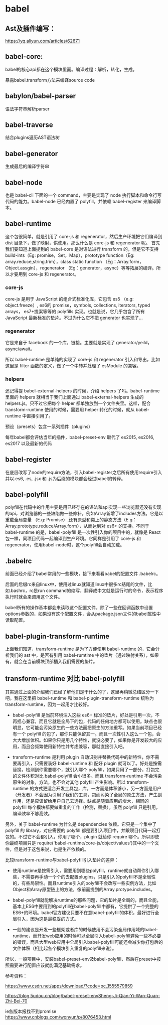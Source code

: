 # babel

## Ast及插件编写：

https://yq.aliyun.com/articles/62671

## babel-core:

babel的核心api都在这个模块里面。编译过程：解析，转化，生成。

暴露babel.transform方法来编译source code

## babylon/babel-parser

语法字符串解析parser

## babel-traverse

结合plugins遍历AST语法树

## babel-generator

生成最后的编译字符串

## babel-node

也是 babel-cli 下面的一个 command，主要是实现了 node 执行脚本和命令行写代码的能力。babel-node 已经内置了 polyfill，并依赖 babel-register 来编译脚本。

## babel-runtime

这个包很简单，就是引用了 core-js 和 regenerator，然后生产环境把它们编译到 dist 目录下，做了映射，供使用。那么什么是 core-js 和 regenerator 呢。 首先我们要知道上面提到的 babel-core 是对语法进行 transform 的，但是它不支持 build-ints（Eg: promise，Set，Map），prototype function（Eg: array.reduce,string.trim），class static function （Eg：Array.form，Object.assgin），regenerator （Eg：generator，async）等等拓展的编译。所以才要用到 core-js 和 regenerator。

### core-js

core-js 是用于 JavaScript 的组合式标准化库，它包含 es5 （e.g: object.freeze）, es6的 promise，symbols, collections, iterators, typed arrays， es7+提案等等的 polyfills 实现。也就是说，它几乎包含了所有 JavaScript 最新标准的垫片。不过为什么它不把 generator 也实现了...

### regenerator

它是来自于 facebook 的一个库，链接。主要就是实现了 generator/yeild， async/await。

所以 babel-runtime 是单纯的实现了 core-js 和 regenerator 引入和导出，比如这里是 filter 函数的定义，做了一个中转并处理了 esModule 的兼容。

### helpers

还记得提 babel-external-helpers 的时候，介绍 helpers 了吗。babel-runtime 里面的 helpers 就相当于我们上面通过 babel-external-helpers 生成的 helpers.js。只不过它把每个 helper 都单独放到一个文件夹里。这样，配合 transform-runtime 使用的时候，需要用 helper 转化的时候，就从 babel-runtime 中直接引用了。

预设（presets）包含一系列插件（plugins）

每年babel都会评估当年的插件，babel-preset-env 取代了 es2015, es2016, es2017 以及最新的代码

## babel-register

在底层改写了node的require方法，引入babel-register之后所有使用require引入并以.es6, .es, .jsx 和 .js为后缀的模块都会经过babel的转译。

## babel-polyfill

polyfill在代码中的作用主要是用已经存在的语法和api实现一些浏览器还没有实现的api，对浏览器的一些缺陷做一些修补。例如Array新增了includes方法。它是以重载全局变量 （E.g: Promise）,还有原型和类上的静态方法（E.g：Array.prototype.reduce/Array.form），从而达到对 es6+ 的支持。不同于 babel-runtime 的是，babel-polyfill 是一次性引入你的项目中的，就像是 React 包一样，同项目代码一起编译到生产环境。它同样是引用了 core-js 和 regenerator，使用babel-node时，这个polyfill会自动加载。

## .babelrc

前面已经介绍了babel常用的一些模块，接下来看看babel的配置文件 .babelrc。

后面的后缀rc来自linux中，使用过linux就知道linux中很多rc结尾的文件，比如.bashrc，rc是run command的缩写，翻译成中文就是运行时的命令，表示程序执行时就会来调用这个文件。

babel所有的操作基本都会来读取这个配置文件，除了一些在回调函数中设置options参数的，如果没有这个配置文件，会从package.json文件的babel属性中读取配置。

## babel-plugin-transform-runtime

上面我们知道，transform-runtime 是为了方便使用 babel-runtime 的，它会分析我们的 ast 中，是否有引用 babel-rumtime 中的垫片（通过映射关系），如果有，就会在当前模块顶部插入我们需要的垫片。

## transform-runtime 对比 babel-polyfill

其实通过上面的介绍我们已经了解他们是干什么的了，这里再稍微总结区分一下吧。我在这里把 babel-runtime 和 babel-plugin-transform-runtime 统称为 transform-runtime，因为一起用才比较好。

- babel-polyfill 是当前环境注入这些 es6+ 标准的垫片，好处是引用一次，不再担心兼容，而且它就是全局下的包，代码的任何地方都可以使用。缺点也很明显，它可能会污染原生的一些方法而把原生的方法重写。如果当前项目已经有一个 polyfill 的包了，那你只能保留其一。而且一次性引入这么一个包，会大大增加体积。如果你只是用几个特性，就没必要了，如果你是开发较大的应用，而且会频繁使用新特性并考虑兼容，那就直接引入吧。

- transform-runtime 是利用 plugin 自动识别并替换代码中的新特性，你不需要再引入，只需要装好 babel-runtime 和 配好 plugin 就可以了。好处是按需替换，检测到你需要哪个，就引入哪个 polyfill，如果只用了一部分，打包完的文件体积对比 babel-polyfill 会小很多。而且 transform-runtime 不会污染原生的对象，方法，也不会对其他 polyfill 产生影响。所以 transform-runtime 的方式更适合开发工具包，库，一方面是体积够小，另一方面是用户（开发者）不会因为引用了我们的工具，包而污染了全局的原生方法，产生副作用，还是应该留给用户自己去选择。缺点是随着应用的增大，相同的 polyfill 每个模块都要做重复的工作（检测，替换），虽然 polyfill 只是引用，编译效率不够高效。

另外，关于 babel-runtime 为什么是 dependencies 依赖。它只是一个集中了 polyfill 的 library，对应需要的 polyfill 都是要引入项目中，并跟项目代码一起打包的。不过它不会都引入，你用了哪个，plugin 就给你 require 哪个。所以即使你最终项目只是 require('babel-runtime/core-js/object/values')其中的一个文件，但是对于这包来说，也是生产依赖的。

比较transform-runtime与babel-polyfill引入垫片的差异：

- 使用runtime是按需引入，需要用到哪些polyfill，runtime就自动帮你引入哪些，不需要再手动一个个的去配置plugins，只是引入的polyfill不是全局性的，有些局限性。而且runtime引入的polyfill不会改写一些实例方法，比如Object和Array原型链上的方法，像前面提到的Array.protype.includes。

- babel-polyfill就能解决runtime的那些问题，它的垫片是全局的，而且全能，基本上ES6中要用到的polyfill在babel-polyfill中都有，它提供了一个完整的ES6+的环境。babel官方建议只要不在意babel-polyfill的体积，最好进行全局引入，因为这是最稳妥的方式。

- 一般的建议是开发一些框架或者库的时候使用不会污染全局作用域的babel-runtime，而开发web应用的时候可以全局引入babel-polyfill避免一些不必要的错误，而且大型web应用中全局引入babel-polyfill可能还会减少你打包后的文件体积（相比起各个模块引入重复的polyfill来说）。

所以，一般项目中，安装babel-preset-env及babel-polyfill，然后在preset中按照需要进行配置应该就能满足基础需求。


参考资料：

https://www.csdn.net/apps/download/?code=pc_1555579859

https://blog.5udou.cn/blog/babel-preset-envSheng-Ji-Qian-Yi-Wan-Quan-Zhi-Bei-70

ie各版本报找不到promise
https://www.cnblogs.com/wonyun/p/8076453.html
